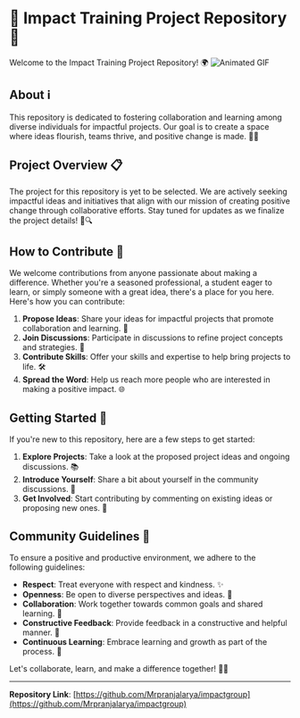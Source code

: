 # 🌟 Impact Training Project Repository 🚀

Welcome to the Impact Training Project Repository! 🌍
![Animated GIF](https://giphy.com/gifs/cat-hacker-webs-o0vwzuFwCGAFO.gif)

## About ℹ️

This repository is dedicated to fostering collaboration and learning among diverse individuals for impactful projects. Our goal is to create a space where ideas flourish, teams thrive, and positive change is made. 🌱💡

## Project Overview 📋

The project for this repository is yet to be selected. We are actively seeking impactful ideas and initiatives that align with our mission of creating positive change through collaborative efforts. Stay tuned for updates as we finalize the project details! 🚧🔍

## How to Contribute 🤝

We welcome contributions from anyone passionate about making a difference. Whether you're a seasoned professional, a student eager to learn, or simply someone with a great idea, there's a place for you here. Here's how you can contribute:

1. **Propose Ideas**: Share your ideas for impactful projects that promote collaboration and learning. 💭
2. **Join Discussions**: Participate in discussions to refine project concepts and strategies. 💬
3. **Contribute Skills**: Offer your skills and expertise to help bring projects to life. 🛠️
4. **Spread the Word**: Help us reach more people who are interested in making a positive impact. 🌐

## Getting Started 🚀

If you're new to this repository, here are a few steps to get started:

1. **Explore Projects**: Take a look at the proposed project ideas and ongoing discussions. 📚
2. **Introduce Yourself**: Share a bit about yourself in the community discussions. 👋
3. **Get Involved**: Start contributing by commenting on existing ideas or proposing new ones. 🌟

## Community Guidelines 🤲

To ensure a positive and productive environment, we adhere to the following guidelines:

- **Respect**: Treat everyone with respect and kindness. ✨
- **Openness**: Be open to diverse perspectives and ideas. 🌈
- **Collaboration**: Work together towards common goals and shared learning. 🤝
- **Constructive Feedback**: Provide feedback in a constructive and helpful manner. 📝
- **Continuous Learning**: Embrace learning and growth as part of the process. 🌱

Let's collaborate, learn, and make a difference together! 💪💫

---

**Repository Link**: [https://github.com/Mrpranjalarya/impactgroup](https://github.com/Mrpranjalarya/impactgroup)

